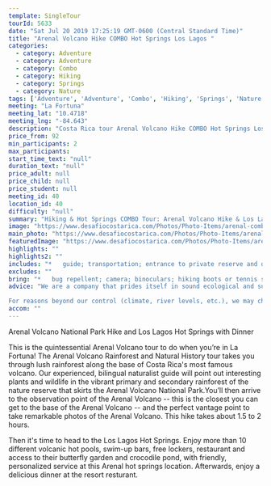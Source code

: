 ```yaml
---
template: SingleTour
tourId: 5633
date: "Sat Jul 20 2019 17:25:19 GMT-0600 (Central Standard Time)"
title: "Arenal Volcano Hike COMBO Hot Springs Los Lagos "
categories: 
  - category: Adventure
  - category: Adventure
  - category: Combo
  - category: Hiking
  - category: Springs
  - category: Nature
tags: ['Adventure', 'Adventure', 'Combo', 'Hiking', 'Springs', 'Nature']
meeting: "La Fortuna"
meeting_lat: "10.4718"
meeting_lng: "-84.643"
description: "Costa Rica tour Arenal Volcano Hike COMBO Hot Springs Los Lagos , id 5633"
price_from: 92
min_participants: 2
max_participants: 
start_time_text: "null"
duration_text: "null"
price_adult: null
price_child: null
price_student: null
meeting_id: 40
location_id: 40
difficulty: "null"
summary: "Hiking & Hot Springs COMBO Tour: Arenal Volcano Hike & Los Lagos Hot Springs with Dinner Take a guided hike through the Costa Rican rainforest to get the closest you can get to the Arenal Volcano!"
image: "https://www.desafiocostarica.com/Photos/Photo-Items/arenal-combo-tour-arenal-volcano-hike--los-lagos-hot-springs--dinner-1410452052.jpg"
main_photo: "https://www.desafiocostarica.com/Photos/Photo-Items/arenal-combo-tour-arenal-volcano-hike--los-lagos-hot-springs--dinner-1410452052.jpg"
featuredImage: "https://www.desafiocostarica.com/Photos/Photo-Items/arenal-combo-tour-arenal-volcano-hike--los-lagos-hot-springs--dinner-1410452052.jpg"
highlights: ""
highlights2: ""
includes: "*   guide; transportation; entrance to private reserve and dinner; entrance to hot springs"
excludes: ""
bring: "*   bug repellent; camera; binoculars; hiking boots or tennis shoes; rain gear; swimsuit"
advice: "We are a company that prides itself in sound ecological and sustainable tourism practices. We adhere to Costa Rica National Park guidelines to stay on authorized paths and do not permit the extraction of plants or the feeding of wild animals.We have created these fun COMBO tours to help you economize time and money on your vacation - we will coordinate your tour pick-ups and drop-offs and in some COMBOs, you may have a short break back at your hotel to take a breather before the next tour. Please keep your itinerary with you so you are aware of your COMBO logistics.Have a look at our Adventure Waiver if you have questions about our Costa Rica adventure tour policies

For reasons beyond our control (climate, river levels, etc.), we may change to a more-suitable tour with an equal or similar adventure-appeal or offer other tour options so you don't miss out on a fun day in Costa Rica. We reserve the right to cancel a trip due to unfavorable conditions & will only run a tour according to our policies. Full refund is given if (on rare occasion) no tour is run."
accom: ""
---
```

Arenal Volcano National Park Hike and Los Lagos Hot Springs with Dinner

This is the quintessential Arenal Volcano tour to do when you’re in La Fortuna! The Arenal Volcano Rainforest and Natural History tour takes you through lush rainforest along the base of Costa Rica's most famous volcano. Our experienced, bilingual naturalist guide will point out interesting plants and wildlife in the vibrant primary and secondary rainforest of the nature reserve that skirts the Arenal Volcano National Park.You’ll then arrive to the observation point of the Arenal Volcano -- this is the closest you can get to the base of the Arenal Volcano -- and the perfect vantage point to take remarkable photos of the Arenal Volcano. This hike takes about 1.5 to 2 hours.

Then it's time to head to the Los Lagos Hot Springs. Enjoy more than 10 different volcanic hot pools, swim-up bars, free lockers, restaurant and access to their butterfly garden and crocodile pond, with friendly, personalized service at this Arenal hot springs location. Afterwards, enjoy a delicious dinner at the resort resturant.
